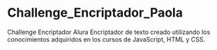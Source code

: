 # Challenge_Encriptador_Paola
Challenge Encriptador Alura
Encriptador de texto creado utilizando los conocimientos adquiridos en los cursos de JavaScript, HTML y CSS.
